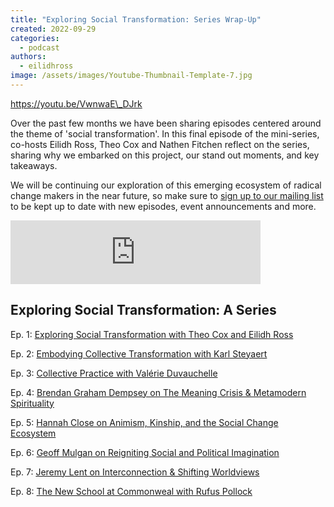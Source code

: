 ```yaml
---
title: "Exploring Social Transformation: Series Wrap-Up"
created: 2022-09-29
categories: 
  - podcast
authors: 
  - eilidhross
image: /assets/images/Youtube-Thumbnail-Template-7.jpg
---
```


https://youtu.be/VwnwaE\_DJrk

Over the past few months we have been sharing episodes centered around the theme of 'social transformation'. In this final episode of the mini-series, co-hosts Eilidh Ross, Theo Cox and Nathen Fitchen reflect on the series, sharing why we embarked on this project, our stand out moments, and key takeaways.

We will be continuing our exploration of this emerging ecosystem of radical change makers in the near future, so make sure to [sign up to our mailing list](https://lifeitself.org/contact/) to be kept up to date with new episodes, event announcements and more.

<iframe src="https://anchor.fm/life-itself/embed/episodes/Exploring-Social-Transformation-Series-Wrap-Up-e1of2op" height="102px" width="400px" frameborder="0" scrolling="no"></iframe>

## Exploring Social Transformation: A Series

Ep. 1: [Exploring Social Transformation with Theo Cox and Eilidh Ross](https://lifeitself.org/2022/06/09/exploring-social-transformation/)

Ep. 2: [Embodying Collective Transformation with Karl Steyaert](https://lifeitself.org/2022/06/09/embodying-collective-transformation-with-karl-steyaert/)

Ep. 3: [Collective Practice with Valérie Duvauchelle](https://lifeitself.org/2022/06/20/collective-practice-with-valerie-duvauchelle/)

Ep. 4: [Brendan Graham Dempsey on The Meaning Crisis & Metamodern Spirituality](https://lifeitself.org/2022/06/21/brendan-graham-dempsey-on-the-meaning-crisis-metamodern-spirituality/)

Ep. 5: [Hannah Close on Animism, Kinship, and the Social Change Ecosystem](https://lifeitself.org/2022/07/12/hannah-close-on-animism-kinship-and-the-social-change-ecosystem/)

Ep. 6: [Geoff Mulgan on Reigniting Social and Political Imagination](https://lifeitself.org/2022/07/26/geoff-mulgan-on-reigniting-social-and-political-imagination/)

Ep. 7: [Jeremy Lent on Interconnection & Shifting Worldviews](https://lifeitself.org/2022/08/09/jeremy-lent-on-interconnection-shifting-worldviews/)

Ep. 8: [The New School at Commonweal with Rufus Pollock](https://lifeitself.org/2022/08/16/the-new-school-at-commonweal-with-rufus-pollock/)
